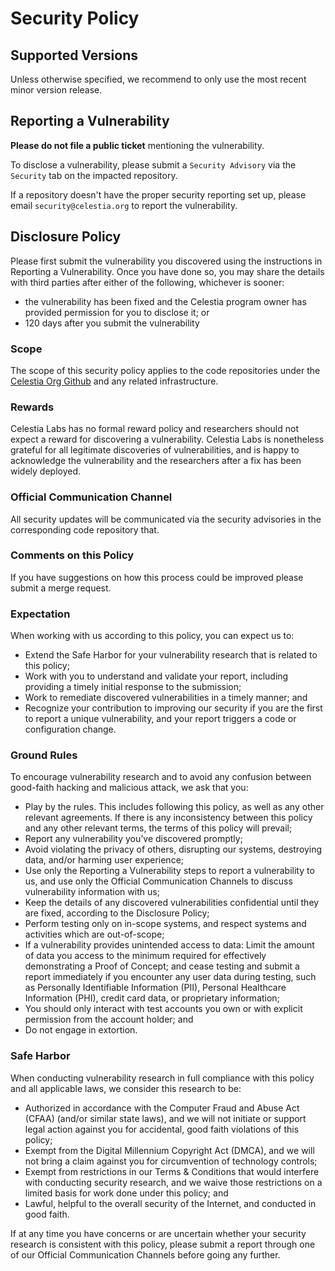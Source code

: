 # Security Policy

## Supported Versions

Unless otherwise specified, we recommend to only use the most recent minor version release.

## Reporting a Vulnerability

**Please do not file a public ticket** mentioning the vulnerability.

To disclose a vulnerability, please submit a `Security Advisory` via the `Security` tab on the impacted repository.

If a repository doesn't have the proper security reporting set up, please email `security@celestia.org` to report the vulnerability.

## Disclosure Policy

Please first submit the vulnerability you discovered using the instructions in
Reporting a Vulnerability. Once you have done so, you may share the details with
third parties after either of the following, whichever is sooner:

- the vulnerability has been fixed and the Celestia program owner has provided
permission for you to disclose it; or
- 120 days after you submit the vulnerability

### Scope

The scope of this security policy applies to the code repositories under the [Celestia Org Github](https://github.com/celestiaorg) and any related infrastructure.

### Rewards

Celestia Labs has no formal reward policy and researchers should not expect a reward
for discovering a vulnerability. Celestia Labs is nonetheless grateful for all
legitimate discoveries of vulnerabilities, and is happy to acknowledge the
vulnerability and the researchers after a fix has been widely deployed.

### Official Communication Channel

All security updates will be communicated via the security advisories in the
corresponding code repository that.

### Comments on this Policy

If you have suggestions on how this process could be improved please submit a merge request.

### Expectation

When working with us according to this policy, you can expect us to:

- Extend the Safe Harbor for your vulnerability research that is related to this policy;
- Work with you to understand and validate your report, including providing a timely initial response to the submission;
- Work to remediate discovered vulnerabilities in a timely manner; and
- Recognize your contribution to improving our security if you are the first to report a unique vulnerability, and your report triggers a code or configuration change.

### Ground Rules

To encourage vulnerability research and to avoid any confusion between good-faith hacking and malicious attack, we ask that you:

- Play by the rules. This includes following this policy, as well as any other relevant agreements. If there is any inconsistency between this policy and any other relevant terms, the terms of this policy will prevail;
- Report any vulnerability you’ve discovered promptly;
- Avoid violating the privacy of others, disrupting our systems, destroying data, and/or harming user experience;
- Use only the Reporting a Vulnerability steps to report a vulnerability to us, and use only the Official Communication Channels to discuss vulnerability information with us;
- Keep the details of any discovered vulnerabilities confidential until they are fixed, according to the Disclosure Policy;
- Perform testing only on in-scope systems, and respect systems and activities which are out-of-scope;
- If a vulnerability provides unintended access to data: Limit the amount of data you access to the minimum required for effectively demonstrating a Proof of Concept; and cease testing and submit a report immediately if you encounter any user data during testing, such as Personally Identifiable Information (PII), Personal Healthcare Information (PHI), credit card data, or proprietary information;
- You should only interact with test accounts you own or with explicit permission from the account holder; and
- Do not engage in extortion.

### Safe Harbor

When conducting vulnerability research in full compliance with this policy and all applicable laws, we consider this research to be:

- Authorized in accordance with the Computer Fraud and Abuse Act (CFAA) (and/or similar state laws), and we will not initiate or support legal action against you for accidental, good faith violations of this policy;
- Exempt from the Digital Millennium Copyright Act (DMCA), and we will not bring a claim against you for circumvention of technology controls;
- Exempt from restrictions in our Terms & Conditions that would interfere with conducting security research, and we waive those restrictions on a limited basis for work done under this policy; and
- Lawful, helpful to the overall security of the Internet, and conducted in good faith.

If at any time you have concerns or are uncertain whether your security research is consistent with this policy, please submit a report through one of our Official Communication Channels before going any further.

